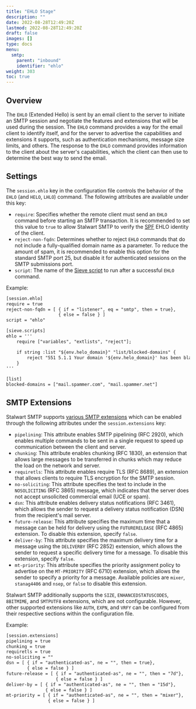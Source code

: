 ```yaml
---
title: "EHLO Stage"
description: ""
date: 2022-08-28T12:49:20Z
lastmod: 2022-08-28T12:49:20Z
draft: false
images: []
type: docs
menu:
  smtp:
    parent: "inbound"
    identifier: "ehlo"
weight: 303
toc: true
---
```


## Overview

The `EHLO` (Extended Hello) is sent by an email client to the server to initiate an SMTP session and negotiate the features and extensions that will be used during the session. The `EHLO` command provides a way for the email client to identify itself, and for the server to advertise the capabilities and extensions it supports, such as authentication mechanisms, message size limits, and others. The response to the `EHLO` command provides information to the client about the server's capabilities, which the client can then use to determine the best way to send the email.

## Settings

The `session.ehlo` key in the configuration file controls the behavior of the `EHLO` (and `HELO`, `LHLO`) command. The following attributes are available under this key:

- `require`: Specifies whether the remote client must send an `EHLO` command before starting an SMTP transaction. It is recommended to set this value to `true` to allow Stalwart SMTP to verify the [SPF](/smtp/auth/spf) EHLO identity of the client.
- `reject-non-fqdn`: Determines whether to reject `EHLO` commands that do not include a fully-qualified domain name as a parameter. To reduce the amount of spam, it is recommended to enable this option for the standard SMTP port 25, but disable it for authenticated sessions on the SMTP submissions port.
- `script`: The name of the [Sieve script](/smtp/inbound/sieve) to run after a successful `EHLO` command.

Example:

```txt
[session.ehlo]
require = true
reject-non-fqdn = [ { if = "listener", eq = "smtp", then = true},
                    { else = false } ]
script = "ehlo"

[sieve.scripts]
ehlo = '''
    require ["variables", "extlists", "reject"];

    if string :list "${env.helo_domain}" "list/blocked-domains" {
        reject "551 5.1.1 Your domain '${env.helo_domain}' has been blacklisted.";
    }
'''

[list]
blocked-domains = ["mail.spammer.com", "mail.spammer.net"]
```

## SMTP Extensions

Stalwart SMTP supports [various SMTP extensions](/smtp/development/rfc/#smtp-and-extensions) which can be enabled through the following attributes under the `session.extensions` key:

- `pipelining`: This attribute enables SMTP pipelining (RFC 2920), which enables multiple commands to be sent in a single request to speed up communication between the client and server.
- `chunking`: This attribute enables chunking (RFC 1830), an extension that allows large messages to be transferred in chunks which may reduce the load on the network and server.
- `requiretls`: This attribute enables require TLS (RFC 8689), an extension that allows clients to require TLS encryption for the SMTP session.
- `no-soliciting`: This attribute specifies the text to include in the `NOSOLICITING` (RFC 3865) message, which indicates that the server does not accept unsolicited commercial email (UCE or spam).
- `dsn`: This attribute enables delivery status notifications (RFC 3461), which allows the sender to request a delivery status notification (DSN) from the recipient's mail server.
- `future-release`: This attribute specifies the maximum time that a message can be held for delivery using the `FUTURERELEASE` (RFC 4865) extension. To disable this extension, specify `false`.
- `deliver-by`: This attribute specifies the maximum delivery time for a message using the `DELIVERBY` (RFC 2852) extension, which allows the sender to request a specific delivery time for a message. To disable this extension, specify `false`.
- `mt-priority`: This attribute specifies the priority assignment policy to advertise on the `MT-PRIORITY` (RFC 6710) extension, which allows the sender to specify a priority for a message. Available policies are `mixer`, `stanag4406` and `nsep`, or `false` to disable this extension.

Stalwart SMTP additionally supports the `SIZE`, `ENHANCEDSTATUSCODES`, `8BITMIME`, and `SMTPUTF8` extensions, which are not configurable. However, other supported extensions like `AUTH`, `EXPN`, and `VRFY` can be configured from their respective sections within the configuration file.

Example:

```txt
[session.extensions]
pipelining = true
chunking = true
requiretls = true
no-soliciting = ""
dsn = [ { if = "authenticated-as", ne = "", then = true},
        { else = false } ]
future-release = [ { if = "authenticated-as", ne = "", then = "7d"},
                   { else = false } ]
deliver-by = [ { if = "authenticated-as", ne = "", then = "15d"},
               { else = false } ]
mt-priority = [ { if = "authenticated-as", ne = "", then = "mixer"},
                { else = false } ]
```
